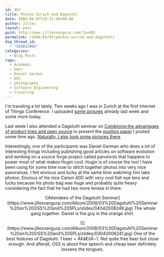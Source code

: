 ```yaml
---
id: 402
title: Photos Zurich and Dagstuhl
date: 2008-04-07T19:31:58+00:00
author: Jilles
layout: post
guid: http://www.jillesvangurp.com/?p=402
permalink: /2008/04/07/photos-zurich-and-dagstuhl/
dsq_thread_id:
  - "593012865"
categories:
  - Blog Posts
tags:
  - Academic
  - beer
  - Daniel German
  - OSS
  - photography
  - Software Engineering
  - traveling
---
```

I'm traveling a lot lately. Two weeks ago I was in Zurich at the first Internet of Things Conference. I uploaded [some pictures](https://www.jillesvangurp.com/Album/2008/03%20Dagstuhl%20Seminar%20on%20OSS%20and%20SPLs/index.html) already last week and some more today.

Last week I also attended a Dagstuhl seminar on [Combining the advantages of product lines and open source](http://www.dagstuhl.de/en/program/calendar/semhp/?semnr=08142) to present the [position paper](https://www.jillesvangurp.com/2008/03/16/from-spls-to-open-compositional-platforms/) I posted some time ago. [Naturally, I also took some pictures there](https://www.jillesvangurp.com/Album/2008/03%20Dagstuhl%20Seminar%20on%20OSS%20and%20SPLs/index.html).

Interestingly, one of the participants was Daniel German who does a lot of interesting things including publishing good articles on software evolution and working on a source forge project called panotools that happens to power most of what makes Hugin cool. Hugin is of course the tool I have been using for some time now to stitch together photos into very nice panoramas. I felt envious and lucky at the same time watching him take photos. Envious of his nice Canon 40D with very cool fish eye lens and lucky because his photo bag was huge and probably quite heavy considering the fact that he had two more lenses in there.
<p style="text-align: center;">![Attendees of the Dagstuhl Seminar](https://www.jillesvangurp.com/Album/2008/03%20Dagstuhl%20Seminar%20on%20OSS%20and%20SPLs/slides/04042008248.jpg)
The whole gang together. Daniel is the guy in the orange shirt.
<p style="text-align: center;">![](https://www.jillesvangurp.com/Album/2008/03%20Dagstuhl%20Seminar%20on%20OSS%20and%20SPLs/slides/03042008241.jpg)
One of the best features of Dagstuhl: 1 beer = Ã¢â€šÂ¬1. Not quite free beer but close enough. And afterall, OSS is about free speech and cheap beer definitely loosens the tongues.